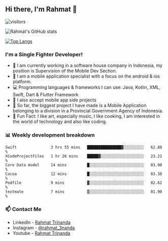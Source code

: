 ## Hi there, I'm Rahmat 👋
![visitors](https://visitor-badge.glitch.me/badge?page_id=https://github.com/rahmat3nanda/)

![Rahmat's GitHub stats](https://github-readme-stats.vercel.app/api?username=rahmat3nanda&count_private=true&show_icons=true&theme=radical)

[![Top Langs](https://github-readme-stats.vercel.app/api/top-langs/?username=rahmat3nanda&show_icons=true&theme=radical&layout=compact)](https://github.com/rahmat3nanda/github-readme-stats)

### I'm a Single Fighter Developer!
- :office: I am currently working in a software house company in Indonesia, my position is Supervision of the Mobile Dev Section.
- :iphone: I am a mobile application specialist with a focus on the android & ios platform.
- :computer: Programming languages & frameworks I can use: Java, Kotlin, XML, Swift, Dart & Flutter Framework
- :handshake: I also accept mobile app side projects
- :police_car: So far, the biggest project I have made is a Mobile Application belonging to a division in a Provincial Government Agency of Indonesia.
- :notebook: Fun Fact: I like art, especially music, I like cooking, I am interested in the world of technology and also like coding.

### 📊 Weekly development breakdown

<!--START_SECTION:waka-->

```text
Swift               3 hrs 55 mins   ███████████████▓░░░░░░░░░   62.80 %
XCodeProjectFiles   1 hr 26 mins    █████▓░░░░░░░░░░░░░░░░░░░   23.21 %
Core Data model     14 mins         █░░░░░░░░░░░░░░░░░░░░░░░░   03.90 %
Cocoa               12 mins         █░░░░░░░░░░░░░░░░░░░░░░░░   03.38 %
Podfile             9 mins          ▓░░░░░░░░░░░░░░░░░░░░░░░░   02.62 %
textmate            7 mins          ▒░░░░░░░░░░░░░░░░░░░░░░░░   01.90 %
```

<!--END_SECTION:waka-->

### 📫 Contact Me
- LinkedIn - [Rahmat Trinanda](https://www.linkedin.com/in/rahmat-trinanda/)
- Instagram - [@rahmat_3nanda](https://www.instagram.com/rahmat_3nanda/)
- Youtube - [Rahmat Trinanda](https://www.youtube.com/channel/UCmhq5_o2cDpYsTtBl24XEAw)
